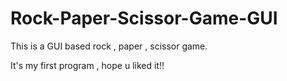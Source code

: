 # Rock-Paper-Scissor-Game-GUI
This is a GUI based rock , paper , scissor game.

It's my first program , hope u liked it!!
